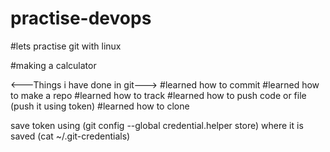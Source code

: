 # practise-devops
#lets practise git with linux

#making a calculator 

<---Things i have done in git--->
#learned how to commit 
#learned how to make a repo
#learned how to track
#learned how to push code or file (push it using token)
#learned how to clone

save token using (git config --global credential.helper store)
where it is saved (cat ~/.git-credentials)
